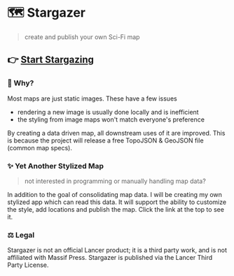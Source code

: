 # 🗺️ Stargazer
> create and publish your own Sci-Fi map

## 👉 [Start Stargazing](https://stargazer.vercel.app)

### 🤔 Why?
Most maps are just static images. These have a few issues

- rendering a new image is usually done locally and is inefficient
- the styling from image maps won't match everyone's preference

By creating a data driven map, all downstream uses of it are improved.
This is because the project will release a free TopoJSON & GeoJSON file (common map specs).

### ✨ Yet Another Stylized Map
> not interested in programming or manually handling map data?

In addition to the goal of consolidating map data. I will be creating my own stylized app which can read this data. It will support the ability to customize the style, add locations and publish the map. Click the link at the top to see it.

### ⚖️ Legal
Stargazer is not an official Lancer product; it is a third party work, and is not affiliated with Massif Press. Stargazer is published via the Lancer Third Party License.
